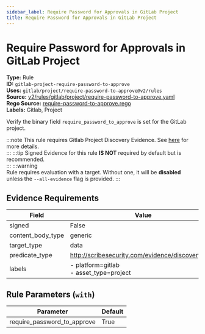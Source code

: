 ```yaml
---
sidebar_label: Require Password for Approvals in GitLab Project
title: Require Password for Approvals in GitLab Project
---  
```

# Require Password for Approvals in GitLab Project  
**Type:** Rule  
**ID:** `gitlab-project-require-password-to-approve`  
**Uses:** `gitlab/project/require-password-to-approve@v2/rules`  
**Source:** [v2/rules/gitlab/project/require-password-to-approve.yaml](https://github.com/scribe-public/sample-policies/blob/main/v2/rules/gitlab/project/require-password-to-approve.yaml)  
**Rego Source:** [require-password-to-approve.rego](https://github.com/scribe-public/sample-policies/blob/main/v2/rules/gitlab/project/require-password-to-approve.rego)  
**Labels:** Gitlab, Project  

Verify the binary field `require_password_to_approve` is set for the GitLab project.

:::note 
This rule requires Gitlab Project Discovery Evidence. See [here](https://scribe-security.netlify.app/platforms/discover#gitlab-discovery) for more details.  
::: 
:::tip 
Signed Evidence for this rule **IS NOT** required by default but is recommended.  
::: 
:::warning  
Rule requires evaluation with a target. Without one, it will be **disabled** unless the `--all-evidence` flag is provided.
::: 

## Evidence Requirements  
| Field | Value |
|-------|-------|
| signed | False |
| content_body_type | generic |
| target_type | data |
| predicate_type | http://scribesecurity.com/evidence/discovery/v0.1 |
| labels | - platform=gitlab<br/>- asset_type=project |

## Rule Parameters (`with`)  
| Parameter | Default |
|-----------|---------|
| require_password_to_approve | True |

